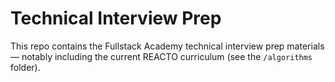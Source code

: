 # Technical Interview Prep

This repo contains the Fullstack Academy technical interview prep materials — notably including the current REACTO curriculum (see the `/algorithms` folder).
